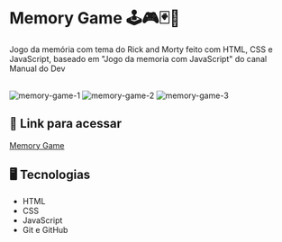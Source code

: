 # Memory Game 🕹️🎮🃏🎴
Jogo da memória com tema do Rick and Morty feito com HTML, CSS e JavaScript, baseado em "Jogo da memoria com JavaScript" do canal Manual do Dev
<br><br>

![memory-game-1](https://user-images.githubusercontent.com/89364741/190917646-cc0a9ede-d5ef-44ab-b1d5-3aee8bdb8f27.png)
![memory-game-2](https://user-images.githubusercontent.com/89364741/190917649-a886bb78-2e9b-45e9-9279-524caa92875c.png)
![memory-game-3](https://user-images.githubusercontent.com/89364741/190917650-eb7e6324-1d43-4d7d-82c2-af81336414c1.png)

## 🔗 Link para acessar

<a href="https://enzo-memory-game.netlify.app" target="_blank">Memory Game</a>

## 🖥 Tecnologias 

- HTML
- CSS
- JavaScript
- Git e GitHub
